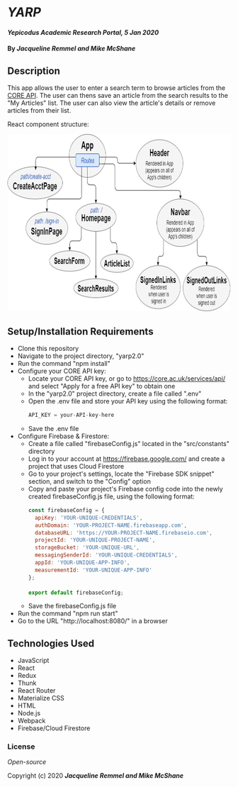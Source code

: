 # _YARP_

#### _Yepicodus Academic Research Portal, 5 Jan 2020_

#### By _**Jacqueline Remmel and Mike McShane**_

## Description

This app allows the user to enter a search term to browse articles from the [CORE API](https://core.ac.uk/ "CORE Homepage"). The user can thens save an article from the search results to the "My Articles" list. The user can also view the article's details or remove articles from their list.

React component structure:

<img src="yarp-react-components.png"
     alt="Diagram of YARP react components"
     style="float: center" 
     height= "400" /> 

## Setup/Installation Requirements

* Clone this repository
* Navigate to the project directory, "yarp2.0"
* Run the command "npm install"
* Configure your CORE API key:
  * Locate your CORE API key, or go to https://core.ac.uk/services/api/ and select "Apply for a free API key" to obtain one
  * In the "yarp2.0" project directory, create a file called ".env"
  * Open the .env file and store your API key using the following format:
    ```javascript
    API_KEY = your-API-key-here
    ```
  * Save the .env file
* Configure Firebase & Firestore:
  * Create a file called "firebaseConfig.js" located in the "src/constants" directory
  * Log in to your account at https://firebase.google.com/ and create a project that uses Cloud Firestore
  * Go to your project's settings, locate the "Firebase SDK snippet" section, and switch to the "Config" option
  * Copy and paste your project's Firebase config code into the newly created firebaseConfig.js file, using the following format:
    ```javascript
    const firebaseConfig = {
      apiKey: 'YOUR-UNIQUE-CREDENTIALS',
      authDomain: 'YOUR-PROJECT-NAME.firebaseapp.com',
      databaseURL: 'https://YOUR-PROJECT-NAME.firebaseio.com',
      projectId: 'YOUR-UNIQUE-PROJECT-NAME',
      storageBucket: 'YOUR-UNIQUE-URL',
      messagingSenderId: 'YOUR-UNIQUE-CREDENTIALS',
      appId: 'YOUR-UNIQUE-APP-INFO',
      measurementId: 'YOUR-UNIQUE-APP-INFO'
    };

    export default firebaseConfig;
    ```
  * Save the firebaseConfig.js file
* Run the command "npm run start"
* Go to the URL "http://localhost:8080/" in a browser

## Technologies Used

* JavaScript
* React
* Redux
* Thunk
* React Router
* Materialize CSS
* HTML
* Node.js
* Webpack
* Firebase/Cloud Firestore

### License

*Open-source*

Copyright (c) 2020 **_Jacqueline Remmel and Mike McShane_**